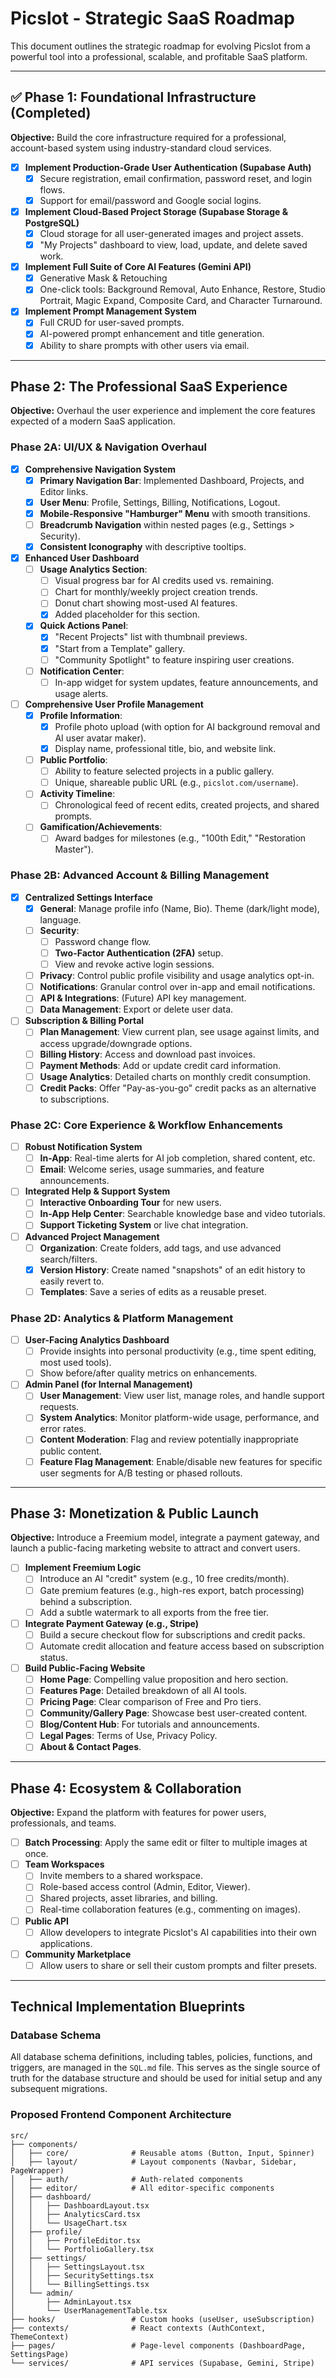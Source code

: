 # Picslot - Strategic SaaS Roadmap

This document outlines the strategic roadmap for evolving Picslot from a powerful tool into a professional, scalable, and profitable SaaS platform.

---

## ✅ Phase 1: Foundational Infrastructure (Completed)

**Objective:** Build the core infrastructure required for a professional, account-based system using industry-standard cloud services.

-   [x] **Implement Production-Grade User Authentication (Supabase Auth)**
    -   [x] Secure registration, email confirmation, password reset, and login flows.
    -   [x] Support for email/password and Google social logins.
-   [x] **Implement Cloud-Based Project Storage (Supabase Storage & PostgreSQL)**
    -   [x] Cloud storage for all user-generated images and project assets.
    -   [x] "My Projects" dashboard to view, load, update, and delete saved work.
-   [x] **Implement Full Suite of Core AI Features (Gemini API)**
    -   [x] Generative Mask & Retouching
    -   [x] One-click tools: Background Removal, Auto Enhance, Restore, Studio Portrait, Magic Expand, Composite Card, and Character Turnaround.
-   [x] **Implement Prompt Management System**
    -   [x] Full CRUD for user-saved prompts.
    -   [x] AI-powered prompt enhancement and title generation.
    -   [x] Ability to share prompts with other users via email.

---

## Phase 2: The Professional SaaS Experience

**Objective:** Overhaul the user experience and implement the core features expected of a modern SaaS application.

### Phase 2A: UI/UX & Navigation Overhaul

-   [x] **Comprehensive Navigation System**
    -   [x] **Primary Navigation Bar**: Implemented Dashboard, Projects, and Editor links.
    -   [x] **User Menu**: Profile, Settings, Billing, Notifications, Logout.
    -   [x] **Mobile-Responsive "Hamburger" Menu** with smooth transitions.
    -   [ ] **Breadcrumb Navigation** within nested pages (e.g., Settings > Security).
    -   [x] **Consistent Iconography** with descriptive tooltips.

-   [x] **Enhanced User Dashboard**
    -   [ ] **Usage Analytics Section**:
        -   [ ] Visual progress bar for AI credits used vs. remaining.
        -   [ ] Chart for monthly/weekly project creation trends.
        -   [ ] Donut chart showing most-used AI features.
        -   [x] Added placeholder for this section.
    -   [x] **Quick Actions Panel**:
        -   [x] "Recent Projects" list with thumbnail previews.
        -   [x] "Start from a Template" gallery.
        -   [ ] "Community Spotlight" to feature inspiring user creations.
    -   [ ] **Notification Center**:
        -   [ ] In-app widget for system updates, feature announcements, and usage alerts.

-   [ ] **Comprehensive User Profile Management**
    -   [x] **Profile Information**:
        -   [x] Profile photo upload (with option for AI background removal and AI user avatar maker).
        -   [x] Display name, professional title, bio, and website link.
    -   [ ] **Public Portfolio**:
        -   [ ] Ability to feature selected projects in a public gallery.
        -   [ ] Unique, shareable public URL (e.g., `picslot.com/username`).
    -   [ ] **Activity Timeline**:
        -   [ ] Chronological feed of recent edits, created projects, and shared prompts.
    -   [ ] **Gamification/Achievements**:
        -   [ ] Award badges for milestones (e.g., "100th Edit," "Restoration Master").

### Phase 2B: Advanced Account & Billing Management

-   [x] **Centralized Settings Interface**
    -   [x] **General**: Manage profile info (Name, Bio). Theme (dark/light mode), language.
    -   [ ] **Security**:
        -   [ ] Password change flow.
        -   [ ] **Two-Factor Authentication (2FA)** setup.
        -   [ ] View and revoke active login sessions.
    -   [ ] **Privacy**: Control public profile visibility and usage analytics opt-in.
    -   [ ] **Notifications**: Granular control over in-app and email notifications.
    -   [ ] **API & Integrations**: (Future) API key management.
    -   [ ] **Data Management**: Export or delete user data.

-   [ ] **Subscription & Billing Portal**
    -   [ ] **Plan Management**: View current plan, see usage against limits, and access upgrade/downgrade options.
    -   [ ] **Billing History**: Access and download past invoices.
    -   [ ] **Payment Methods**: Add or update credit card information.
    -   [ ] **Usage Analytics**: Detailed charts on monthly credit consumption.
    -   [ ] **Credit Packs**: Offer "Pay-as-you-go" credit packs as an alternative to subscriptions.

### Phase 2C: Core Experience & Workflow Enhancements

-   [ ] **Robust Notification System**
    -   [ ] **In-App**: Real-time alerts for AI job completion, shared content, etc.
    -   [ ] **Email**: Welcome series, usage summaries, and feature announcements.

-   [ ] **Integrated Help & Support System**
    -   [ ] **Interactive Onboarding Tour** for new users.
    -   [ ] **In-App Help Center**: Searchable knowledge base and video tutorials.
    -   [ ] **Support Ticketing System** or live chat integration.

-   [ ] **Advanced Project Management**
    -   [ ] **Organization**: Create folders, add tags, and use advanced search/filters.
    -   [x] **Version History**: Create named "snapshots" of an edit history to easily revert to.
    -   [ ] **Templates**: Save a series of edits as a reusable preset.

### Phase 2D: Analytics & Platform Management

-   [ ] **User-Facing Analytics Dashboard**
    -   [ ] Provide insights into personal productivity (e.g., time spent editing, most used tools).
    -   [ ] Show before/after quality metrics on enhancements.

-   [ ] **Admin Panel (for Internal Management)**
    -   [ ] **User Management**: View user list, manage roles, and handle support requests.
    -   [ ] **System Analytics**: Monitor platform-wide usage, performance, and error rates.
    -   [ ] **Content Moderation**: Flag and review potentially inappropriate public content.
    -   [ ] **Feature Flag Management**: Enable/disable new features for specific user segments for A/B testing or phased rollouts.

---

## Phase 3: Monetization & Public Launch

**Objective:** Introduce a Freemium model, integrate a payment gateway, and launch a public-facing marketing website to attract and convert users.

-   [ ] **Implement Freemium Logic**
    -   [ ] Introduce an AI "credit" system (e.g., 10 free credits/month).
    -   [ ] Gate premium features (e.g., high-res export, batch processing) behind a subscription.
    -   [ ] Add a subtle watermark to all exports from the free tier.

-   [ ] **Integrate Payment Gateway (e.g., Stripe)**
    -   [ ] Build a secure checkout flow for subscriptions and credit packs.
    -   [ ] Automate credit allocation and feature access based on subscription status.

-   [ ] **Build Public-Facing Website**
    -   [ ] **Home Page**: Compelling value proposition and hero section.
    -   [ ] **Features Page**: Detailed breakdown of all AI tools.
    -   [ ] **Pricing Page**: Clear comparison of Free and Pro tiers.
    -   [ ] **Community/Gallery Page**: Showcase best user-created content.
    -   [ ] **Blog/Content Hub**: For tutorials and announcements.
    -   [ ] **Legal Pages**: Terms of Use, Privacy Policy.
    -   [ ] **About & Contact Pages**.

---

## Phase 4: Ecosystem & Collaboration

**Objective:** Expand the platform with features for power users, professionals, and teams.

-   [ ] **Batch Processing**: Apply the same edit or filter to multiple images at once.
-   [ ] **Team Workspaces**
    -   [ ] Invite members to a shared workspace.
    -   [ ] Role-based access control (Admin, Editor, Viewer).
    -   [ ] Shared projects, asset libraries, and billing.
    -   [ ] Real-time collaboration features (e.g., commenting on images).
-   [ ] **Public API**
    -   [ ] Allow developers to integrate Picslot's AI capabilities into their own applications.
-   [ ] **Community Marketplace**
    -   [ ] Allow users to share or sell their custom prompts and filter presets.

---

## Technical Implementation Blueprints

### Database Schema

All database schema definitions, including tables, policies, functions, and triggers, are managed in the `SQL.md` file. This serves as the single source of truth for the database structure and should be used for initial setup and any subsequent migrations.

### Proposed Frontend Component Architecture

```
src/
├── components/
│   ├── core/              # Reusable atoms (Button, Input, Spinner)
│   ├── layout/            # Layout components (Navbar, Sidebar, PageWrapper)
│   ├── auth/              # Auth-related components
│   ├── editor/            # All editor-specific components
│   ├── dashboard/
│   │   ├── DashboardLayout.tsx
│   │   ├── AnalyticsCard.tsx
│   │   └── UsageChart.tsx
│   ├── profile/
│   │   ├── ProfileEditor.tsx
│   │   └── PortfolioGallery.tsx
│   ├── settings/
│   │   ├── SettingsLayout.tsx
│   │   ├── SecuritySettings.tsx
│   │   └── BillingSettings.tsx
│   └── admin/
│       ├── AdminLayout.tsx
│       └── UserManagementTable.tsx
├── hooks/                 # Custom hooks (useUser, useSubscription)
├── contexts/              # React contexts (AuthContext, ThemeContext)
├── pages/                 # Page-level components (DashboardPage, SettingsPage)
└── services/              # API services (Supabase, Gemini, Stripe)
```